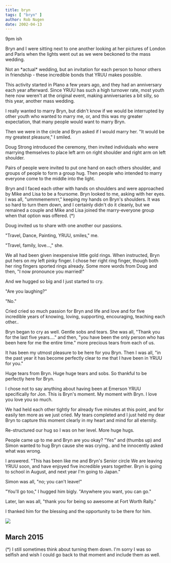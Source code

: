 ```yaml
---
title: bryn
tags: [ "bryn" ]
author: Rob Nugen
date: 2002-04-13
---
```


<p class=date>9pm ish</p>

<p>Bryn and I were sitting next to one another looking at her pictures
of London and Paris when the lights went out as we were beckoned to
the mass wedding.</p>

<p>Not an *actual* wedding, but an invitation for each person to honor
others in friendship - these incredible bonds that YRUU makes
possible.</p>

<p>This activity started in Plano a few years ago, and they had an
anniversary each year afterward.  Since YRUU has such a high turnover
rate, most youth here now weren't at the original event, making
anniversaries a bit silly, so this year, another mass wedding.</p>

<p>I really wanted to marry Bryn, but didn't know if we would be
interrupted by other youth who wanted to marry me, or, and this was my
greater expectation, that many people would want to marry Bryn.</p>

<p>Then we were in the circle and Bryn asked if I would marry her.
"It would be my greatest pleasure," I smiled.</p>

<p>Doug Strong introduced the ceremony, then invited individuals who were
marrying themselves to place left arm on right shoulder and right arm on
left shoulder.</p>

<p>Pairs of people were invited to put one hand on each others
shoulder, and groups of people to form a group hug.  Then people who
intended to marry everyone come to the middle into the light.</p>

<p>Bryn and I faced each other with hands on shoulders and were
approached by Mike and Lisa to be a foursome.  Bryn looked to me,
asking with her eyes.  I was all, "ummmememrrr," keeping my hands on
Bryn's shoulders.  It was so hard to turn them down, and I certainly
didn't do it cleanly, but we remained a couple and Mike and Lisa
joined the marry-everyone group when that option was offered.  (*)</p>

<p>Doug invited us to share with one another our passions.</p>

<p>"Travel, Dance, Painting, YRUU, smiles," me.</p>

<p>"Travel, family, love...," she.</p>

<p>We all had been given inexpensive little gold rings.  When
instructed, Bryn put hers on my left pinky finger.  I chose her right
ring finger, though both her ring fingers sported rings already.  Some
more words from Doug and then, "I now pronounce you married!"</p>

<p>And we hugged so big and I just started to cry.</p>

<p>"Are you laughing?"</p>

<p>"No."</p>

<p>Cried cried so much passion for Bryn and life and love and for five
incredible years of knowing, loving, supporting, encouraging, teaching
each other..</p>

<p>Bryn began to cry as well.  Gentle sobs and tears.  She was all,
"Thank you for the last five years...." and then, "you have been the
only person who has been here for me the entire time."  more precious
tears from each of us.</p>

<p>It has been my utmost pleasure to be here for you Bryn.  Then I was
all, "in the past year it has become perfectly clear to me that I have
been in YRUU for you."</p>

<p>Huge tears from Bryn.  Huge huge tears and sobs.  So thankful to be
perfectly here for Bryn.</p>

<p>I chose not to say anything about having been at Emerson YRUU
specifically for Jon.  This is Bryn's moment.  My moment with Bryn.  I love
you love you so much.</p>

<p>We had held each other tightly for already five minutes at this
point, and for easily ten more as we just cried.  My tears completed
and I just held my dear Bryn to capture this moment clearly in my
heart and mind for all eternity.</p>

<p>Re-structured our hug so I was on her level.  More huge hugs.</p>

<p>People came up to me and Bryn are you okay?  "Yes" and (thumbs up)
and Simon wanted to hug Bryn cause she was crying.. and he innocently
asked what was wrong.</p>

<p>I answered.  "This has been like me and Bryn's Senior circle We are
leaving YRUU soon, and have enjoyed five incredible years together.
Bryn is going to school in August, and next year I'm going to
Japan."</p>

<p>Simon was all, "no; you can't leave!"</p>

<p>"You'll go too," I hugged him bigly.  "Anywhere you want, you can
go."</p>

<p>Later, Ian was all, "thank you for being so awesome at Fort Worth
Rally."</p>

<p>I thanked him for the blessing and the opportunity to be there for
him. </p>

<p><img src='/images/rob/wL-ROB.gif'/></p>

## March 2015

(*) I still sometimes think about turning them down.  I'm sorry I was
so selfish and wish I could go back to that moment and include them as
well.
